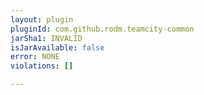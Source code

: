 ```yaml
---
layout: plugin
pluginId: com.github.rodm.teamcity-common
jarSha1: INVALID
isJarAvailable: false
error: NONE
violations: []

---
```

